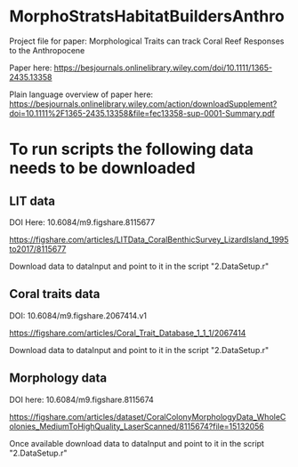 # MorphoStratsHabitatBuildersAnthro
Project file for paper: Morphological Traits can track Coral Reef Responses to the Anthropocene

Paper here: https://besjournals.onlinelibrary.wiley.com/doi/10.1111/1365-2435.13358

Plain language overview of paper here: https://besjournals.onlinelibrary.wiley.com/action/downloadSupplement?doi=10.1111%2F1365-2435.13358&file=fec13358-sup-0001-Summary.pdf

# To run scripts the following data needs to be downloaded

## LIT data

DOI Here: 10.6084/m9.figshare.8115677

https://figshare.com/articles/LITData_CoralBenthicSurvey_LizardIsland_1995to2017/8115677

Download data to dataInput and point to it in the script "2.DataSetup.r"


## Coral traits data

DOI: 10.6084/m9.figshare.2067414.v1

https://figshare.com/articles/Coral_Trait_Database_1_1_1/2067414

Download data to dataInput and point to it in the script "2.DataSetup.r"

## Morphology data
DOI here: 10.6084/m9.figshare.8115674

https://figshare.com/articles/dataset/CoralColonyMorphologyData_WholeColonies_MediumToHighQuality_LaserScanned/8115674?file=15132056

Once available download data to dataInput and point to it in the script "2.DataSetup.r"
